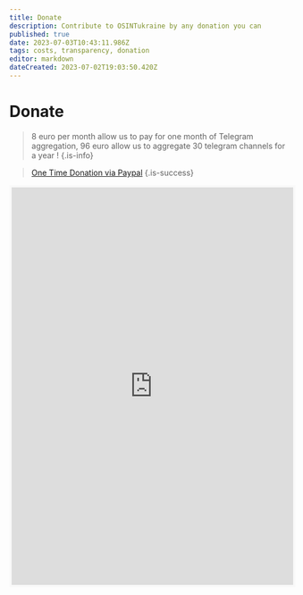 ```yaml
---
title: Donate
description: Contribute to OSINTukraine by any donation you can
published: true
date: 2023-07-03T10:43:11.986Z
tags: costs, transparency, donation
editor: markdown
dateCreated: 2023-07-02T19:03:50.420Z
---
```


# Donate
> 8 euro per month allow us to pay for one month of Telegram aggregation, 96 euro allow us to aggregate 30 telegram channels for a year !
{.is-info}

> [One Time Donation via Paypal](https://www.paypal.com/paypalme/osintukraine) 
{.is-success}


<iframe id='kofiframe' src='https://ko-fi.com/cyberbenb/?hidefeed=false&widget=true&embed=true&preview=true' style='border:none;width:100%;padding:4px;background:#f9f9f9;' height='712' title='cyberbenb'></iframe>
